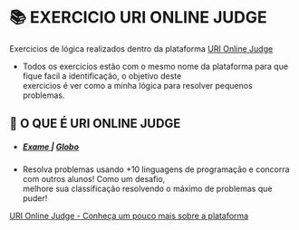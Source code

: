 <h1>📚 EXERCICIO URI ONLINE JUDGE</h1>
<p> Exercicios de lógica realizados dentro da plataforma <a href="https://www.urionlinejudge.com.br/judge/pt">URI Online Judge</a> </p>

<ul>
  <li> 
    Todos os exercicios estão com o mesmo nome da plataforma para que fique facil a identificação, o objetivo deste <br> exercicios é ver como a minha lógica  para resolver pequenos problemas. 
  </li>
</ul>

<h2> 📌 O QUE É URI ONLINE JUDGE </h2>

<ul>
  <li> <h5>
    <a href="https://www.urionlinejudge.com.br/info-exame/"> Exame </a> | <a href="http://g1.globo.com/rs/rio-grande-do-sul/noticia/2013/07/portal-do-rs-ajuda-alunos-    resolver-problemas-de-programacao-de-casa.html"> Globo </a> </h5> </li> 
  <li> Resolva problemas usando +10 linguagens de programação e concorra com outros alunos! Como um desafio, <br> melhore sua classificação resolvendo o máximo de problemas que puder!  </li>
</ul>

<p> <a href="https://www.urionlinejudge.com.br/judge/pt"> URI Online Judge - Conheça um pouco mais sobre a plataforma</a> </p>
